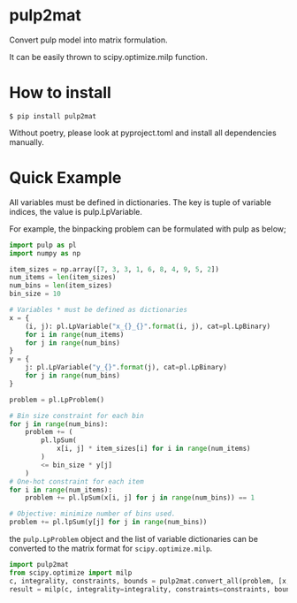 # pulp2mat

Convert pulp model into matrix formulation.

It can be easily thrown to scipy.optimize.milp function.


# How to install

```
$ pip install pulp2mat
```

Without poetry, please look at pyproject.toml and install all dependencies manually. 

# Quick Example

All variables must be defined in dictionaries. The key is tuple of variable indices, the value is pulp.LpVariable.

For example, the binpacking problem can be formulated with pulp as below;

```python
import pulp as pl
import numpy as np

item_sizes = np.array([7, 3, 3, 1, 6, 8, 4, 9, 5, 2])
num_items = len(item_sizes)
num_bins = len(item_sizes)
bin_size = 10

# Variables * must be defined as dictionaries
x = {
    (i, j): pl.LpVariable("x_{}_{}".format(i, j), cat=pl.LpBinary)
    for i in range(num_items)
    for j in range(num_bins)
}
y = {
    j: pl.LpVariable("y_{}".format(j), cat=pl.LpBinary)
    for j in range(num_bins)
}

problem = pl.LpProblem()

# Bin size constraint for each bin
for j in range(num_bins):
    problem += (
        pl.lpSum(
            x[i, j] * item_sizes[i] for i in range(num_items)
        )
        <= bin_size * y[j]
    )
# One-hot constraint for each item
for i in range(num_items):
    problem += pl.lpSum(x[i, j] for j in range(num_bins)) == 1

# Objective: minimize number of bins used.
problem += pl.lpSum(y[j] for j in range(num_bins))
```

the ```pulp.LpProblem``` object and the list of variable dictionaries can be converted to the matrix format for ```scipy.optimize.milp```.

```python
import pulp2mat
from scipy.optimize import milp
c, integrality, constraints, bounds = pulp2mat.convert_all(problem, [x, y])
result = milp(c, integrality=integrality, constraints=constraints, bounds=bounds)
```
